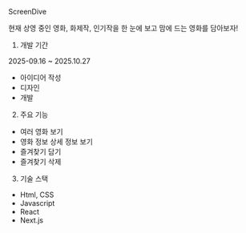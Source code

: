  ScreenDive

  현재 상영 중인 영화, 화제작, 인기작을 한 눈에 보고 맘에 드는 영화를 담아보자!


1. 개발 기간

  2025-09.16 ~ 2025.10.27
- 아이디어 작성
- 디자인
- 개발

2. 주요 기능
- 여러 영화 보기
- 영화 정보 상세 정보 보기
- 즐겨찾기 담기
- 즐겨찾기 삭제


3. 기술 스택
- Html, CSS
- Javascript
- React
- Next.js
   
